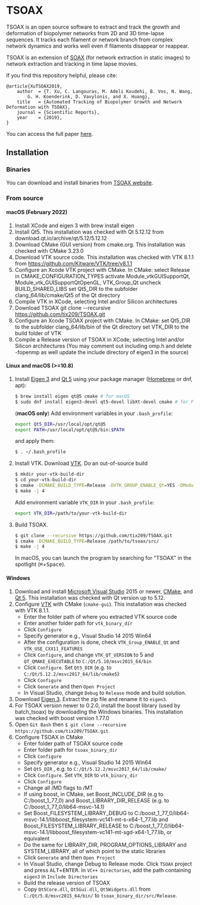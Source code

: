 # TSOAX
TSOAX is an open source software to extract and track the growth and
deformation of biopolymer networks from 2D and 3D time-lapse sequences. It
tracks each filament or network branch from complex network dynamics and works
well even if filaments disappear or reappear.

TSOAX is an extension of [SOAX](https://www.lehigh.edu/~div206/soax/) (for
network extraction in static images) to network extraction and tracking in time
lapse movies.

If you find this repository helpful, please cite:
```
@article{XuTSOAX2019,
    author  = {T. Xu, C. Langouras, M. Adeli Koudehi, B. Vos, N. Wang,
        G. H. Koenderink, D. Vavylonis, and X. Huang},
    title   = {Automated Tracking of Biopolymer Growth and Network Deformation with TSOAX},
    journal = {Scientific Reports},
    year    = {2019},
}
```
You can access the full paper [here](https://rdcu.be/bl3ch).

## Installation
### Binaries
You can download and install binaries from [TSOAX
website](https://www.lehigh.edu/~div206/tsoax/).

### From source

#### macOS (February 2022)

1.	Install XCode and eigen 3 with brew install eigen
2.	Install Qt5. This installation was checked with Qt 5.12.12 from download.qt.io/archive/qt/5.12/5.12.12
3.	Download CMake (GUI version) from cmake.org. This installation was checked with CMake 3.23.0
4.	Download VTK source code. This installation was checked with VTK 8.1.1 from https://github.com/Kitware/VTK/tree/v8.1.1
5.	Configure an Xcode VTK project with CMake. In CMake: 
select Release in CMAKE_CONFIGURATION_TYPES
activate Module_vtkGUISupportQt, Module_vtk_GUISupportQtOpenGL, VTK_Group_Qt
uncheck BUILD_SHARED_LIBS
set Qt5_DIR to the subfolder clang_64/lib/cmake/Qt5 of the Qt directory
6.	Compile VTK in XCode, selecting Intel and/or Silicon architectures
7.	Download TSOAX git clone --recursive https://github.com/tix209/TSOAX.git
8.	Configure an Xcode TSOAX project with CMake. In CMake:
set Qt5_DIR to the subfolder clang_64/lib/bin of the Qt directory
set VTK_DIR to the build  folder of VTK
9.	Compile a Release version of TSOAX in XCode, selecting Intel and/or Silicon architectures
(You may comment out including omp.h and delete -fopenmp as well update the include directory of eigen3 in the source)



#### Linux and macOS (>=10.8)
1. Install [Eigen 3](http://eigen.tuxfamily.org) and [Qt 5](https://www.qt.io)
   using your package manager ([Homebrew](https://brew.sh) or dnf, apt):
   ``` bash
   $ brew install eigen qt@5 cmake # for macOS
   $ sudo dnf install eigen3-devel qt5-devel libXt-devel cmake # for Fedora
   ```
   (**macOS only**) Add environment variables in your `.bash_profile`:
   ``` bash
   export Qt5_DIR=/usr/local/opt/qt@5
   export PATH=/usr/local/opt/qt@5/bin:$PATH
   ```
   and apply them: 
   ``` bash
   $ . ~/.bash_profile
   ```
2. Install VTK. Download [VTK](https://www.vtk.org/download/#latest). 
   Do an out-of-source build
   ``` bash
   $ mkdir your-vtk-build-dir
   $ cd your-vtk-build-dir
   $ cmake -DCMAKE_BUILD_TYPE=Release -DVTK_GROUP_ENABLE_Qt=YES -DModule_vtkGUISupportQtOpenGL=ON /path/to/your-VTK-src-dir/
   $ make -j 4
   ```
   Add environment variable `VTK_DIR` in your `.bash_profile`:

   ``` bash
   export VTK_DIR=/path/to/your-vtk-build-dir
   ```
3. Build TSOAX.
   ``` bash
   $ git clone --recursive https://github.com/tix209/TSOAX.git
   $ cmake -DCMAKE_BUILD_TYPE=Release /path/to/tsoax/src/
   $ make -j 4
   ``` 
   In macOS, you can launch the program by searching for "TSOAX" in the
   spotlight (<kbd>⌘</kbd>+<kbd>Space</kbd>).

#### Windows
1. Download and install [Microsoft Visual
   Studio](https://www.visualstudio.com/downloads/) 2015 or newer,
   [CMake](https://cmake.org), and [Qt 5](https://www.qt.io). This installation was checked with Qt version up to 5.12. 
2. Configure [VTK](https://www.vtk.org/download/#latest) with CMake (`cmake-gui`). This installation was checked with VTK 8.1.1.
   - Enter the folder path of where you extracted VTK source code
   - Enter another folder path for `vtk_binary_dir`
   - Click `Configure`
   - Specify generator e.g., Visual Studio 14 2015 Win64
   - After the configuration is done, check `VTK_Group_ENABLE_Qt` and `VTK_USE_CXX11_FEATURES`
   - Click `Configure`, and change `VTK_QT_VERSION` to 5 and
     `QT_QMAKE_EXECUTABLE` to `C:/Qt/5.10/msvc2015_64/bin`
   - Click `Configure`. Set `Qt5_DIR` (e.g. to `C:/Qt/5.12.2/msvc2017_64/lib/cmake5`)
   - Click `Configure`
   - Click `Generate` and then `Open Project`
   - In Visual Studio, change `Debug` to `Release` mode and build solution.
3. Download [Eigen 3](http://eigen.tuxfamily.org). Extract the zip file and rename it to `eigen3`.
4. For TSOAX version newer to 0.2.0, install the boost library (used by batch_tsoax) by downloading the Windows binaries. This installation was checked with boost version 1.77.0 
6. Open `Git Bash` then `$ git clone --recursive
   https://github.com/tix209/TSOAX.git`.
5. Configure TSOAX in CMake
   - Enter folder path of TSOAX source code
   - Enter folder path for `tsoax_binary_dir`
   - Click `Configure`
   - Specify generator e.g., Visual Studio 14 2015 Win64
   - Set `Qt5_DIR` , e.g. to `C:/Qt/5.12.2/msvc2017_64/lib/cmake/`
   - Click `Configure`. Set `VTK_DIR` to `vtk_binary_dir`
   - Click `Configure`
   - Change all /MD flags to /MT
   - If using boost, in CMake, set Boost_INCLUDE_DIR (e.g to C:/boost_1_77_0) and Boost_LIBRARY_DIR_RELEASE (e.g. to C:/boost_1_77_0/lib64-msvc-14.1)
   - Set Boost_FILESYSTEM_LIBRARY_DEBUG to C:/boost_1_77_0/lib64-msvc-14.1/libboost_filesystem-vc141-mt-s-x64-1_77.lib and Boost_FILESYSTEM_LIBRARY_RELEASE to C:/boost_1_77_0/lib64-msvc-14.1/libboost_filesystem-vc141-mt-sgd-x64-1_77.lib, or equivalent
   - Do the same for LIBRARY_DIR, PROGRAM_OPTIONS_LIBRARY and SYSTEM_LIBRARY, all of which point to the static libraries
   - Click `Generate` and then `Open Project`
   - In Visual Studio, change Debug to Release mode. Click `TSOAX` project and
   press <kbd>ALT</kbd>+<kbd>ENTER</kbd>. In `VC++ Directories`, add the path
   containing `eigen3` in `Include Directories`
   - Build the release version of TSOAX
   - Copy `Qt5Core.dll`, `Qt5Gui.dll`, `Qt5Widgets.dll` from `C:/Qt/5.8/msvc2015_64/bin/`
   to `tsoax_binary_dir/src/Release`.
